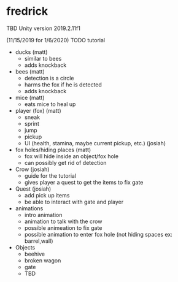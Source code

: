 # fredrick
TBD
Unity version 2019.2.11f1



(11/15/2019 for 1/6/2020)
TODO tutorial
- ducks (matt) 
  - similar to bees
  - adds knockback 
- bees (matt)
  - detection is a circle 
  - harms the fox if he is detected
  - adds knockback
- mice (matt)
  - eats mice to heal up
- player (fox) (matt)
  - sneak
  - sprint
  - jump
  - pickup 
  - UI (health, stamina, maybe current pickup, etc.) (josiah)
- fox holes/hiding places (matt)
  - fox will hide inside an object/fox hole
  - can possibly get rid of detection 
- Crow (josiah)
  - guide for the tutorial
  - gives player a quest to get the items to fix gate
- Quest (josiah)
  - add pick up items
  - be able to interact with gate and player
- animations
  - intro animation
  - animation to talk with the crow
  - possible animeation to fix gate 
  - possible animation to enter fox hole (not hiding spaces ex: barrel,wall)
- Objects 
  - beehive
  - broken wagon 
  - gate
  - TBD
